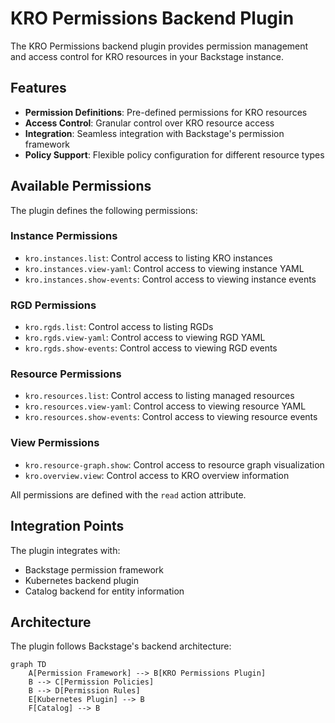 # KRO Permissions Backend Plugin

The KRO Permissions backend plugin provides permission management and access control for KRO resources in your Backstage instance.

## Features

- **Permission Definitions**: Pre-defined permissions for KRO resources
- **Access Control**: Granular control over KRO resource access
- **Integration**: Seamless integration with Backstage's permission framework
- **Policy Support**: Flexible policy configuration for different resource types

## Available Permissions

The plugin defines the following permissions:

### Instance Permissions
- `kro.instances.list`: Control access to listing KRO instances
- `kro.instances.view-yaml`: Control access to viewing instance YAML
- `kro.instances.show-events`: Control access to viewing instance events

### RGD Permissions
- `kro.rgds.list`: Control access to listing RGDs
- `kro.rgds.view-yaml`: Control access to viewing RGD YAML
- `kro.rgds.show-events`: Control access to viewing RGD events

### Resource Permissions
- `kro.resources.list`: Control access to listing managed resources
- `kro.resources.view-yaml`: Control access to viewing resource YAML
- `kro.resources.show-events`: Control access to viewing resource events

### View Permissions
- `kro.resource-graph.show`: Control access to resource graph visualization
- `kro.overview.view`: Control access to KRO overview information

All permissions are defined with the `read` action attribute.

## Integration Points

The plugin integrates with:

- Backstage permission framework
- Kubernetes backend plugin
- Catalog backend for entity information

## Architecture

The plugin follows Backstage's backend architecture:

```mermaid
graph TD
    A[Permission Framework] --> B[KRO Permissions Plugin]
    B --> C[Permission Policies]
    B --> D[Permission Rules]
    E[Kubernetes Plugin] --> B
    F[Catalog] --> B
```